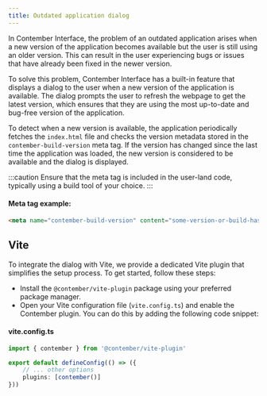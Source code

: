 ```yaml
---
title: Outdated application dialog
---
```


In Contember Interface, the problem of an outdated application arises when a new version of the application becomes available but the user is still using an older version. This can result in the user experiencing bugs or issues that have already been fixed in the newer version.

To solve this problem, Contember Interface has a built-in feature that displays a dialog to the user when a new version of the application is available. The dialog prompts the user to refresh the webpage to get the latest version, which ensures that they are using the most up-to-date and bug-free version of the application.

To detect when a new version is available, the application periodically fetches the `index.html` file and checks the version metadata stored in the `contember-build-version` meta tag. If the version has changed since the last time the application was loaded, the new version is considered to be available and the dialog is displayed.

:::caution
Ensure that the meta tag is included in the user-land code, typically using a build tool of your choice.
:::

#### Meta tag example:
```html
<meta name="contember-build-version" content="some-version-or-build-hash"/>
```


## Vite

To integrate the dialog with Vite, we provide a dedicated Vite plugin that simplifies the setup process. To get started, follow these steps:

- Install the `@contember/vite-plugin` package using your preferred package manager.
- Open your Vite configuration file (`vite.config.ts`) and enable the Contember plugin. You can do this by adding the following code snippet:

#### vite.config.ts
```typescript
import { contember } from '@contember/vite-plugin'

export default defineConfig(() => ({
	// ... other options
	plugins: [contember()]
}))

```
